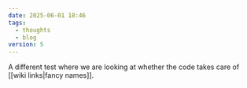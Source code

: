 ```yaml
---
date: 2025-06-01 18:46
tags:
  - thoughts
  - blog
version: 5
---
```

A different test where we are looking at whether the code takes care of [[wiki links|fancy names]].
